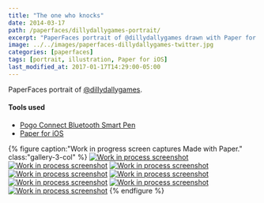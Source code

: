```yaml
---
title: "The one who knocks"
date: 2014-03-17
path: /paperfaces/dillydallygames-portrait/
excerpt: "PaperFaces portrait of @dillydallygames drawn with Paper for iOS on an iPad."
image: ../../images/paperfaces-dillydallygames-twitter.jpg
categories: [paperfaces]
tags: [portrait, illustration, Paper for iOS]
last_modified_at: 2017-01-17T14:29:00-05:00
---
```


PaperFaces portrait of [@dillydallygames](https://twitter.com/dillydallygames).

#### Tools used

- [Pogo Connect Bluetooth Smart Pen](https://www.amazon.com/gp/product/B009K448L4/ref=as_li_ss_tl?ie=UTF8&camp=1789&creative=390957&creativeASIN=B009K448L4&linkCode=as2&tag=mademist-20)
- [Paper for iOS](https://paper.bywetransfer.com/)

{% figure caption:"Work in progress screen captures Made with Paper." class:"gallery-3-col" %}
[![Work in process screenshot](../../images/paperfaces-dillydallygames-process-1-600.jpg)](../../images/paperfaces-dillydallygames-process-1-lg.jpg)
[![Work in process screenshot](../../images/paperfaces-dillydallygames-process-2-600.jpg)](../../images/paperfaces-dillydallygames-process-2-lg.jpg)
[![Work in process screenshot](../../images/paperfaces-dillydallygames-process-3-600.jpg)](../../images/paperfaces-dillydallygames-process-3-lg.jpg)
[![Work in process screenshot](../../images/paperfaces-dillydallygames-process-4-600.jpg)](../../images/paperfaces-dillydallygames-process-4-lg.jpg)
[![Work in process screenshot](../../images/paperfaces-dillydallygames-process-5-600.jpg)](../../images/paperfaces-dillydallygames-process-5-lg.jpg)
[![Work in process screenshot](../../images/paperfaces-dillydallygames-process-6-600.jpg)](../../images/paperfaces-dillydallygames-process-6-lg.jpg)
[![Work in process screenshot](../../images/paperfaces-dillydallygames-process-7-600.jpg)](../../images/paperfaces-dillydallygames-process-7-lg.jpg)
[![Work in process screenshot](../../images/paperfaces-dillydallygames-process-8-600.jpg)](../../images/paperfaces-dillydallygames-process-8-lg.jpg)
{% endfigure %}
